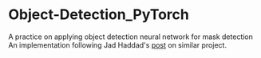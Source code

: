 # Object-Detection_PyTorch
A practice on applying object detection neural network for mask detection
An implementation following Jad Haddad's [post](https://towardsdatascience.com/how-i-built-a-face-mask-detector-for-covid-19-using-pytorch-lightning-67eb3752fd61) on similar project.
